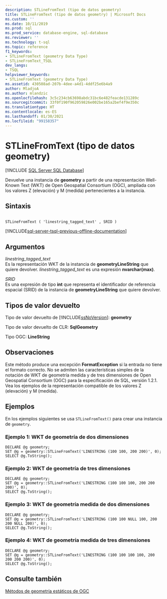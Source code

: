 ```yaml
---
description: STLineFromText (tipo de datos geometry)
title: STLineFromText (tipo de datos geometry) | Microsoft Docs
ms.custom: ''
ms.date: 10/11/2019
ms.prod: sql
ms.prod_service: database-engine, sql-database
ms.reviewer: ''
ms.technology: t-sql
ms.topic: reference
f1_keywords:
- STLineFromText (geometry Data Type)
- STLineFromText_TSQL
dev_langs:
- TSQL
helpviewer_keywords:
- STLineFromText (geometry Data Type)
ms.assetid: 430508ad-207b-4dee-a4d1-4ddf25e6b4a9
author: MladjoA
ms.author: mlandzic
ms.openlocfilehash: 3c5c234cb63698abdc31bc6e482feacde131289c
ms.sourcegitcommit: 33f0f190f962059826e002be165a2bef4f9e350c
ms.translationtype: HT
ms.contentlocale: es-ES
ms.lasthandoff: 01/30/2021
ms.locfileid: "99158357"
---
```

# <a name="stlinefromtext-geometry-data-type"></a>STLineFromText (tipo de datos geometry)
[!INCLUDE [SQL Server SQL Database](../../includes/applies-to-version/sql-asdb.md)]

Devuelve una instancia de **geometry** a partir de una representación Well-Known Text (WKT) de Open Geospatial Consortium (OGC), ampliada con los valores Z (elevación) y M (medida) pertenecientes a la instancia.
  
## <a name="syntax"></a>Sintaxis  
  
```  
  
STLineFromText ( 'linestring_tagged_text' , SRID )  
```  
  
[!INCLUDE[sql-server-tsql-previous-offline-documentation](../../includes/sql-server-tsql-previous-offline-documentation.md)]

## <a name="arguments"></a>Argumentos
 *linestring_tagged_text*  
 Es la representación WKT de la instancia de **geometryLineString** que quiere devolver. *linestring_tagged_text* es una expresión **nvarchar(max)**.  
  
 *SRID*  
 Es una expresión de tipo **int** que representa el identificador de referencia espacial (SRID) de la instancia de **geometryLineString** que quiere devolver.  
  
## <a name="return-types"></a>Tipos de valor devuelto  
 Tipo de valor devuelto de [!INCLUDE[ssNoVersion](../../includes/ssnoversion-md.md)]: **geometry**  
  
 Tipo de valor devuelto de CLR: **SqlGeometry**  
  
 Tipo OGC: **LineString**  
  
## <a name="remarks"></a>Observaciones  
Este método produce una excepción **FormatException** si la entrada no tiene el formato correcto. No se admiten las características simples de la notación de WKT de geometría medida y de tres dimensiones de Open Geospatial Consortium (OGC) para la especificación de SQL, versión 1.2.1. Vea los ejemplos de la representación compatible de los valores Z (elevación) y M (medida).
  
## <a name="examples"></a>Ejemplos  
 En los ejemplos siguientes se usa `STLineFromText()` para crear una instancia de `geometry`.

### <a name="example-1-two-dimension-geometry-wkt"></a>Ejemplo 1: WKT de geometría de dos dimensiones
```  
DECLARE @g geometry;  
SET @g = geometry::STLineFromText('LINESTRING (100 100, 200 200)', 0);  
SELECT @g.ToString();  
```  
  
### <a name="example-2-three-dimension-geometry-wkt"></a>Ejemplo 2: WKT de geometría de tres dimensiones
```  
DECLARE @g geometry;  
SET @g = geometry::STLineFromText('LINESTRING (100 100 100, 200 200 200)', 0);  
SELECT @g.ToString();  
``` 

### <a name="example-3-two-dimension-measured-geometry-wkt"></a>Ejemplo 3: WKT de geometría medida de dos dimensiones
```  
DECLARE @g geometry;  
SET @g = geometry::STLineFromText('LINESTRING (100 100 NULL 100, 200 200 NULL 200)', 0);  
SELECT @g.ToString();  
``` 

### <a name="example-4-three-dimension-measured-geometry-wkt"></a>Ejemplo 4: WKT de geometría medida de tres dimensiones
```  
DECLARE @g geometry;  
SET @g = geometry::STLineFromText('LINESTRING (100 100 100 100, 200 200 200 200)', 0);  
SELECT @g.ToString();  
``` 
## <a name="see-also"></a>Consulte también  
 [Métodos de geometría estáticos de OGC](../../t-sql/spatial-geometry/ogc-static-geometry-methods.md)  
  
  

